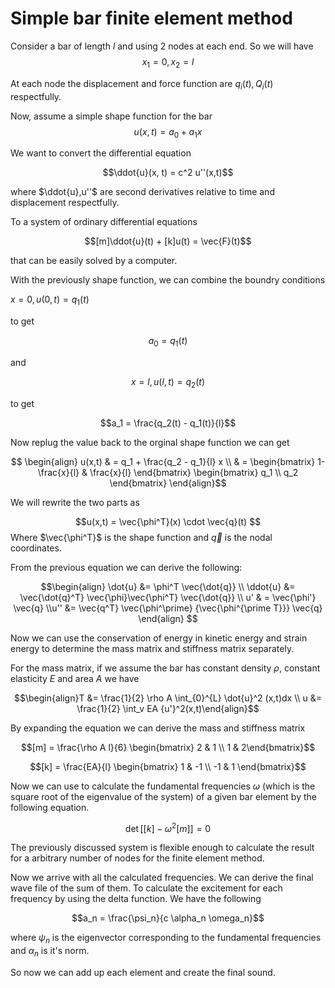 # Simple bar finite element method

Consider a bar of length $l$ and using $2$ nodes at each end. So we will have
$$x_1 = 0, x_2 = l$$

At each node the displacement and force function are $q_i(t), Q_i(t)$ respectfully.

Now, assume a simple shape function for the bar
$$u(x,t) = a_0 + a_1x$$

We want to convert the differential equation

$$\ddot{u}(x, t) = c^2 u''(x,t)$$

where $\ddot{u},u''$ are second derivatives relative to time and displacement respectfully.

To a system of ordinary differential equations

$$[m]\ddot{u}(t) + [k]u(t) = \vec{F}(t)$$

that can be easily solved by a computer.

With the previously shape function, we can combine the boundry conditions

$x=0, u(0,t) = q_1(t)$

to get  

$$a_0 = q_1(t)$$

and

$$ x = l, u(l,t) = q_2(t)$$

to get

$$a_1 = \frac{q_2(t) - q_1(t)}{l}$$

Now replug the value back to the orginal shape function we can get

$$ \begin{align} u(x,t) & = q_1 + \frac{q_2 - q_1}{l} x \\ & = \begin{bmatrix} 1- \frac{x}{l} & \frac{x}{l} \end{bmatrix} \begin{bmatrix} q_1 \\ q_2 \end{bmatrix} \end{align}$$

We will rewrite the two parts as

$$u(x,t) = \vec{\phi^T}(x) \cdot \vec{q}(t) $$
Where $\vec{\phi^T}$ is the shape function and $\vec{q}$ is the nodal coordinates.

From the previous equation we can derive the following:

$$\begin{align} \dot{u} &= \phi^T \vec{\dot{q}} \\ \ddot{u} &= \vec{\dot{q}^T} \vec{\phi}\vec{\phi^T} \vec{\dot{q}} \\ u' & = \vec{\phi'} \vec{q} \\u'' &= \vec{q^T} \vec{\phi^\prime} {\vec{\phi^{\prime T}}}  \vec{q} \end{align}  $$

Now we can use the conservation of energy in kinetic energy and strain energy to determine the mass matrix and stiffness matrix separately.

For the mass matrix, if we assume the bar has constant density $\rho$, constant elasticity $E$  and area $A$ we have

$$\begin{align}T &= \frac{1}{2} \rho A \int_{0}^{L} \dot{u}^2 (x,t)dx  \\ u &= \frac{1}{2} \int_v EA {u'}^2(x,t)\end{align}$$

By expanding the equation we can derive the mass and stiffness matrix

$$[m] = \frac{\rho A l}{6} \begin{bmatrix} 2 & 1 \\ 1 & 2\end{bmatrix}$$

$$[k] = \frac{EA}{l} \begin{bmatrix} 1 & -1 \\ -1 & 1 \end{bmatrix}$$

Now we can use to calculate the fundamental frequencies $\omega$ (which is the square root of the eigenvalue of the system) of a given bar element by the following equation.

$$\det[[k] - \omega^2[m]] = 0 $$

The previously discussed system is flexible enough to calculate the result for a arbitrary number of nodes for the finite element method.

Now we arrive with all the calculated frequencies. We can derive the final wave file of the sum of them. To calculate the excitement for each frequency by using the delta function. We have the following

$$a_n = \frac{\psi_n}{c \alpha_n \omega_n}$$

where $\psi_n$ is the eigenvector corresponding to the fundamental frequencies and $\alpha_n$ is it's norm.

So now we can add up each element and create the final sound.